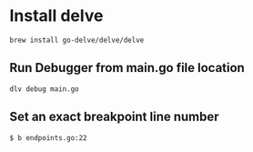 # Install delve
`brew install go-delve/delve/delve`

## Run Debugger from main.go file location
`dlv debug main.go`

## Set an exact breakpoint line number
`$ b endpoints.go:22`
